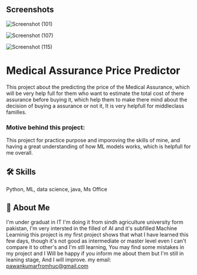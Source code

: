 
## Screenshots

![Screenshot (101)](https://github.com/pawankumar69/decision_tree_practice/assets/162041664/d810bd8e-40a2-4e09-a422-78e4c9d0d85d)


![Screenshot (107)](https://github.com/pawankumar69/decision_tree_practice/assets/162041664/0034d9e0-8c31-45e6-bf50-2456ca18d014)


![Screenshot (115)](https://github.com/pawankumar69/decision_tree_practice/assets/162041664/126dfc19-2909-4702-a932-f83bc25911b1)
# Medical Assurance Price Predictor
This project about the predicting the price of the Medical Assurance, which will be very help full for them who want to estimate the total cost of there assurance before buying it, which help them to make there mind about the decision of buying a assurance or not it, It is very helpfull for middleclass familles.

### Motive behind this project:
This project for practice purpose and imporoving the skills of mine, and having a great understanding of how ML models works, which is helpfull for me overall. 
## 🛠 Skills
Python, ML, data science, java, Ms Office


## 🚀 About Me
I'm under graduat in IT I'm doing it from sindh  agriculture university form pakistan,
I'm very intersted in the filled of AI and it's subfilled Machine Learninig this project is my first project shows that what I have learned this few days, though it's not good as intermediate or master level even I can't compare it to other's and I'm stll learning, You may find some mistakes in my project and I Will be happy if you inform me about them but I'm still in leaning stage, And I will improve.
my email:
pawankumarfromhuc@gmail.com


